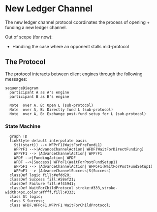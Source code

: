 # New Ledger Channel

The new ledger channel protocol coordinates the process of opening + funding a new ledger channel.

Out of scope (for now):

- Handling the case where an opponent stalls mid-protocol

## The Protocol

The protocol interacts between client engines through the following messages:

```mermaid
sequenceDiagram
  participant A as A's engine
  participant B as B's engine

  Note  over A, B: Open L (sub-protocol)
  Note  over A, B: Directly fund L (sub-protocol)
  Note  over A, B: Exchange post-fund setup for L (sub-protocol)
```

### State Machine

```mermaid
  graph TD
  linkStyle default interpolate basis
    St((start)) --> WFPrF1(WaitForPreFundL1)
    WFPrF1 -->|AdvanceChannelAction| WFDF(WaitForDirectFunding)
    WFPrF1 --> |AdvanceChannelAction| WFPrF1
    WFDF -->|FundingAction| WFDF
    WFDF -->|Success| WFPoF1(WaitForPostFundSetup1)
    WFPoF1 --> |AdvanceChannelAction| WFPoF1(WaitForPostFundSetup1)
    WFPoF1 --> |AdvanceChannelSuccess|S(Success)
  classDef logic fill:#efdd20;
  classDef Success fill:#58ef21;
  classDef Failure fill:#f45941;
  classDef WaitForChildProtocol stroke:#333,stroke-width:4px,color:#ffff,fill:#333;
  class St logic;
  class S Success;
  class WFDF,WFPoF1,WFPrF1 WaitForChildProtocol;
```
